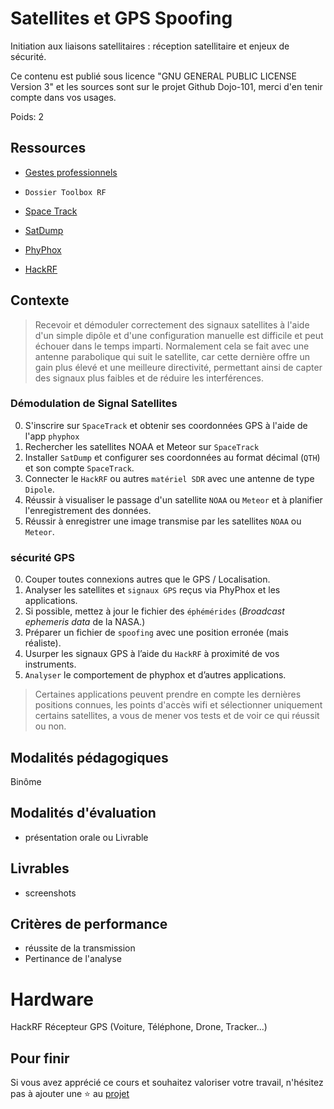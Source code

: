 # Satellites et GPS Spoofing

Initiation aux liaisons satellitaires : réception satellitaire et enjeux de sécurité.

Ce contenu est publié sous licence "GNU GENERAL PUBLIC LICENSE Version 3" et les sources sont sur le projet Github Dojo-101, merci d'en tenir compte dans vos usages.

Poids: 2

## Ressources


* [Gestes professionnels](https://github.com/Aif4thah/Dojo-101)

* `Dossier Toolbox RF`

* [Space Track](https://www.space-track.org/)

* [SatDump](https://www.satdump.org/)

* [PhyPhox](https://phyphox.org/)

* [HackRF](https://greatscottgadgets.com/hackrf/one/)

## Contexte

> Recevoir et démoduler correctement des signaux satellites à l'aide d'un simple dipôle et d'une configuration manuelle est difficile et peut échouer dans le temps imparti. Normalement cela se fait avec une antenne parabolique qui suit le satellite, car cette dernière offre un gain plus élevé et une meilleure directivité, permettant ainsi de capter des signaux plus faibles et de réduire les interférences.

### Démodulation de Signal Satellites

0. S'inscrire sur `SpaceTrack` et obtenir ses coordonnées GPS à l'aide de l'app `phyphox`
1. Rechercher les satellites NOAA et Meteor sur `SpaceTrack`
2. Installer `SatDump` et configurer ses coordonnées au format décimal (`QTH`) et son compte `SpaceTrack`.
3. Connecter le `HackRF` ou autres `matériel SDR` avec une antenne de type `Dipole`.
4. Réussir à visualiser le passage d'un satellite `NOAA` ou `Meteor` et à planifier l'enregistrement des données.
5. Réussir à enregistrer une image transmise par les satellites `NOAA` ou `Meteor`.


### sécurité GPS

0. Couper toutes connexions autres que le GPS / Localisation.
1. Analyser les satellites et `signaux GPS` reçus via PhyPhox et les applications.
2. Si possible, mettez à jour le fichier des `éphémérides` (*Broadcast ephemeris data* de la NASA.)
3. Préparer un fichier de `spoofing` avec une position erronée (mais réaliste). 
4. Usurper les signaux GPS à l’aide du `HackRF` à proximité de vos instruments.
5. `Analyser` le comportement de phyphox et d’autres applications.

> Certaines applications peuvent prendre en compte les dernières positions connues, les points d'accès wifi et sélectionner uniquement certains satellites, a vous de mener vos tests et de voir ce qui réussit ou non.

## Modalités pédagogiques

Binôme

## Modalités d'évaluation

* présentation orale ou Livrable

## Livrables

* screenshots

## Critères de performance

* réussite de la transmission
* Pertinance de l'analyse

# Hardware

HackRF
Récepteur GPS (Voiture, Téléphone, Drone, Tracker…)


## Pour finir

Si vous avez apprécié ce cours et souhaitez valoriser votre travail, n'hésitez pas à ajouter une ⭐ au [projet](https://github.com/Aif4thah/Dojo-101)